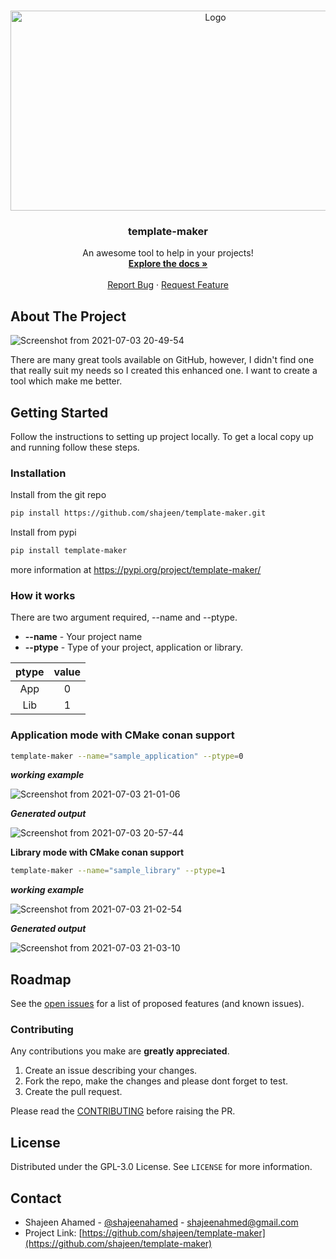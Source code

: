 <!-- ![spread](https://user-images.githubusercontent.com/2623563/124358707-2105a300-dc3f-11eb-9173-f7132130ed02.png) -->

<!-- PROJECT LOGO -->
<br />
<p align="center">
  <a href="https://github.com/shajeen/template-maker/blob/package/README.md">
    <img src="https://user-images.githubusercontent.com/2623563/124358707-2105a300-dc3f-11eb-9173-f7132130ed02.png" alt="Logo" width="640" height="320">
  </a>

  <h3 align="center">template-maker</h3>

  <p align="center">
    An awesome tool to help in your projects!
    <br />
    <a href="https://github.com/shajeen/template-maker/wiki"><strong>Explore the docs »</strong></a>
    <br />
    <br />
    <a href="https://github.com/shajeen/template-maker/issues/new?assignees=shajeen&labels=bug&template=bug_report.md&title=">Report Bug</a>
    ·
    <a href="https://github.com/shajeen/template-maker/issues/new?assignees=shajeen&labels=enhancement&template=feature_request.md&title=">Request Feature</a>
  </p>
</p>


## About The Project
![Screenshot from 2021-07-03 20-49-54](https://user-images.githubusercontent.com/2623563/124358944-4515b400-dc40-11eb-8d08-6b792cd2a000.png)

There are many great tools available on GitHub, however, I didn't find one that really suit my needs so I created this enhanced one. I want to create a tool which make me better.

## Getting Started

Follow the instructions to setting up project locally.
To get a local copy up and running follow these steps.

### Installation

 Install from the git repo
   ```sh
   pip install https://github.com/shajeen/template-maker.git
   ```
 
 Install from pypi 
   ```sh
   pip install template-maker
   ```
   more information at https://pypi.org/project/template-maker/
  
### How it works

There are two argument required, --name and --ptype. 

 - **--name** - Your project name
 - **--ptype** - Type of your project, application or library.

| ptype | value |
| :--:  | :--:  |
| App   |   0   |
| Lib   |   1   |

### **Application mode with CMake conan support**
```sh
template-maker --name="sample_application" --ptype=0
```
***working example***

![Screenshot from 2021-07-03 21-01-06](https://user-images.githubusercontent.com/2623563/124359267-d3d70080-dc41-11eb-89d3-172573c40dbb.png)

***Generated output***

![Screenshot from 2021-07-03 20-57-44](https://user-images.githubusercontent.com/2623563/124359157-62974d80-dc41-11eb-882f-0f203fc3c62b.png)

**Library mode with CMake conan support**
```sh
template-maker --name="sample_library" --ptype=1
```
***working example***

![Screenshot from 2021-07-03 21-02-54](https://user-images.githubusercontent.com/2623563/124359332-1dbfe680-dc42-11eb-94ab-b41ce0ce7eec.png)

***Generated output***

![Screenshot from 2021-07-03 21-03-10](https://user-images.githubusercontent.com/2623563/124359344-2adcd580-dc42-11eb-919b-a92b1a1d8d27.png)

## Roadmap

See the [open issues](https://github.com/shajeen/spreadsheet-to-cpplib/issues) for a list of proposed features (and known issues).

### Contributing

Any contributions you make are **greatly appreciated**.

1. Create an issue describing your changes.
2. Fork the repo, make the changes and please dont forget to test.
3. Create the pull request. 

Please read the [CONTRIBUTING](https://github.com/shajeen/template-maker/blob/main/CONTRIBUTING.md) before raising the PR.

## License

Distributed under the GPL-3.0 License. See `LICENSE` for more information.

## Contact

 - Shajeen Ahamed - [@shajeenahamed](https://twitter.com/shajeenahamed) - shajeenahmed@gmail.com
 - Project Link: [https://github.com/shajeen/template-maker](https://github.com/shajeen/template-maker)

